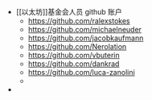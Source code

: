 - [[以太坊]]基金会人员 github 账户
	- https://github.com/ralexstokes
	- https://github.com/michaelneuder
	- https://github.com/jacobkaufmann
	- https://github.com/Nerolation
	- https://github.com/vbuterin
	- https://github.com/dankrad
	- https://github.com/luca-zanolini
	-
-